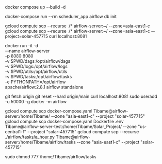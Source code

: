 docker compose up --build -d

docker-compose run --rm scheduler_app airflow db init

gcloud compute scp --recurse ./* airflow-server:~/ --zone=asia-east1-c
gcloud compute scp --recurse ./* airflow-server:~/ --zone=asia-east1-c --project=solar-457715
curl localhost:8081

docker run -it -d \
    --name airflow-server \
    -p 8080:8080 \
    -v $PWD/dags:/opt/airflow/dags \
    -v $PWD/logs:/opt/airflow/logs \
    -v $PWD/utils:/opt/airflow/utils \
    -v $PWD/tasks:/opt/airflow/tasks \
    -e PYTHONPATH=/opt/airflow \
    apache/airflow:2.8.1 airflow standalone

git fetch origin
git reset --hard origin/main
curl localhost:8081
sudo useradd -u 50000 -g docker -m airflow


gcloud compute scp docker-compose.yaml Tibame@airflow-server:/home/Tibame/ --zone "asia-east1-c" --project "solar-457715"
gcloud compute scp docker-compose.yaml Dockerfile .env Tibame@airflow-server-test:/home/Tibame/Solar_Project/ --zone "us-central1-f" --project "solar-457715"
gcloud compute scp --recurse ./airflow/tasks/a_hour.py Tibame@airflow-server:/home/Tibame/airflow/tasks --zone "asia-east1-c" --project "solar-457715"

sudo chmod 777 /home/Tibame/airflow/tasks
